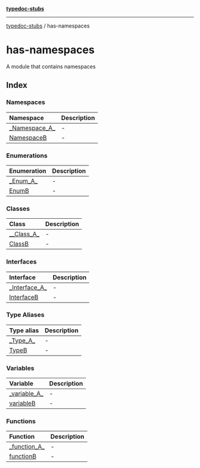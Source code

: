 [**typedoc-stubs**](../index.md)

***

[typedoc-stubs](../modules.md) / has-namespaces

# has-namespaces

A module that contains namespaces

## Index

### Namespaces

| Namespace | Description |
| :------ | :------ |
| [\_Namespace\_A\_](namespaces/Namespace_A/index.md) | - |
| [NamespaceB](namespaces/NamespaceB/index.md) | - |

### Enumerations

| Enumeration | Description |
| :------ | :------ |
| [\_Enum\_A\_](enumerations/Enum_A.md) | - |
| [EnumB](enumerations/EnumB.md) | - |

### Classes

| Class | Description |
| :------ | :------ |
| [\_\_Class\_A\_](classes/Class_A.md) | - |
| [ClassB](classes/ClassB.md) | - |

### Interfaces

| Interface | Description |
| :------ | :------ |
| [\_Interface\_A\_](interfaces/Interface_A.md) | - |
| [InterfaceB](interfaces/InterfaceB.md) | - |

### Type Aliases

| Type alias | Description |
| :------ | :------ |
| [\_Type\_A\_](type-aliases/Type_A.md) | - |
| [TypeB](type-aliases/TypeB.md) | - |

### Variables

| Variable | Description |
| :------ | :------ |
| [\_variable\_A\_](variables/variable_A.md) | - |
| [variableB](variables/variableB.md) | - |

### Functions

| Function | Description |
| :------ | :------ |
| [\_function\_A\_](functions/function_A.md) | - |
| [functionB](functions/functionB.md) | - |
